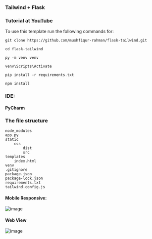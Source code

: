 ### Tailwind + Flask
### Tutorial at [YouTube](https://youtu.be/y2h_dW_j5cg)

To use this template run the following commands for:

```
git clone https://github.com/mushfiqur-rahman/flask-tailwind.git
```
```
cd flask-tailwind
```
```
py -m venv venv
```
```
venv\Scripts\Activate
```

```
pip install -r requirements.txt
```
```
npm install
```

### IDE: 
#### PyCharm

### The file structure

    node_modules
    app.py
    static
        css
            dist
            src
    templates
        index.html
    venv
    .gitignore
    package.json
    package-lock.json
    requirements.txt
    tailwind.config.js
    
#### Mobile Responsive:
![image](https://user-images.githubusercontent.com/26889268/201280493-3312f1e7-52d4-4ef9-8b6d-25bd805f2b14.png)

#### Web View
![image](https://user-images.githubusercontent.com/26889268/201280729-b88424ab-ff20-4042-826c-20f607ebf2c3.png)


